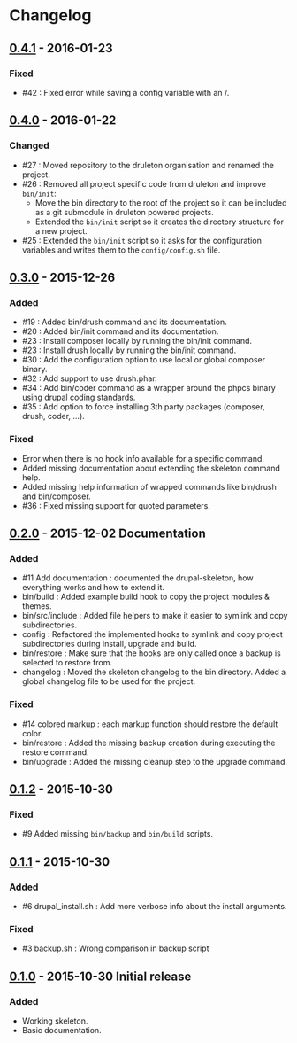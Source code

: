 # Changelog


## [0.4.1] - 2016-01-23
### Fixed
- #42 : Fixed error while saving a config variable with an /.



## [0.4.0] - 2016-01-22
### Changed
- #27 : Moved repository to the druleton organisation and renamed the project.
- #26 : Removed all project specific code from druleton and improve `bin/init`:
  - Move the bin directory to the root of the project so it can be included as a
    git submodule in druleton powered projects.
  - Extended the `bin/init` script so it creates the directory structure for a
    new project.
- #25 : Extended the `bin/init` script so it asks for the configuration variables
  and writes them to the `config/config.sh` file.



## [0.3.0] - 2015-12-26
### Added
- #19 : Added bin/drush command and its documentation.
- #20 : Added bin/init command and its documentation.
- #23 : Install composer locally by running the bin/init command.
- #23 : Install drush locally by running the bin/init command.
- #30 : Add the configuration option to use local or global composer binary.
- #32 : Add support to use drush.phar.
- #34 : Add bin/coder command as a wrapper around the phpcs binary using drupal
        coding standards.
- #35 : Add option to force installing 3th party packages (composer, drush,
        coder, ...).

### Fixed
- Error when there is no hook info available for a specific command.
- Added missing documentation about extending the skeleton command help.
- Added missing help information of wrapped commands like bin/drush and
  bin/composer.
- #36 : Fixed missing support for quoted parameters.


## [0.2.0] - 2015-12-02 Documentation
### Added
- #11 Add documentation : documented the drupal-skeleton, how everything works
  and how to extend it.
- bin/build : Added example build hook to copy the project modules & themes.
- bin/src/include : Added file helpers to make it easier to symlink and copy
  subdirectories.
- config : Refactored the implemented hooks to symlink and copy project
  subdirectories during install, upgrade and build.
- bin/restore : Make sure that the hooks are only called once a backup is
  selected to restore from.
- changelog : Moved the skeleton changelog to the bin directory. Added a global
  changelog file to be used for the project.

### Fixed
- #14 colored markup : each markup function should restore the default color.
- bin/restore : Added the missing backup creation during executing the restore
  command.
- bin/upgrade : Added the missing cleanup step to the upgrade command.



## [0.1.2] - 2015-10-30
### Fixed
- #9 Added missing `bin/backup` and `bin/build` scripts.



## [0.1.1] - 2015-10-30
### Added
- #6 drupal_install.sh : Add more verbose info about the install arguments.

### Fixed
- #3 backup.sh : Wrong comparison in backup script



## [0.1.0] - 2015-10-30 Initial release
### Added
- Working skeleton.
- Basic documentation.



[1.x.x]: https://github.com/zero2one/drupal-skeleton/compare/master...develop
[0.4.1]: https://github.com/druleton/druleton/compare/0.4.0...0.4.1
[0.4.0]: https://github.com/druleton/druleton/compare/0.3.0...0.4.0
[0.3.0]: https://github.com/druleton/druleton/compare/0.2.0...0.3.0
[0.2.0]: https://github.com/druleton/druleton/compare/0.1.1...0.2.0
[0.1.2]: https://github.com/druleton/druleton/compare/0.1.1...0.1.2
[0.1.1]: https://github.com/druleton/druleton/compare/0.1.0...0.1.1
[0.1.0]: https://github.com/druleton/druleton/releases/tag/0.1.0
